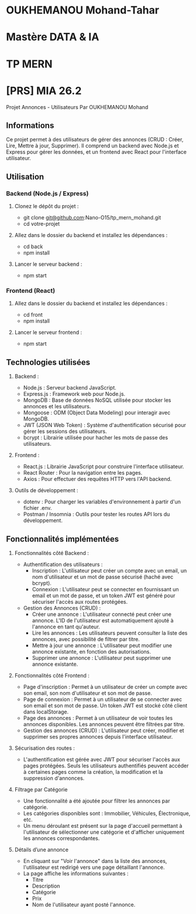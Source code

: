 # OUKHEMANOU Mohand-Tahar
# Mastère DATA & IA
# TP MERN
# [PRS] MIA 26.2

Projet Annonces - Utilisateurs
Par OUKHEMANOU Mohand

## Informations

Ce projet permet à des utilisateurs de gérer des annonces (CRUD : Créer, Lire, Mettre à jour, Supprimer). Il comprend un backend avec Node.js et Express pour gérer les données, et un frontend avec React pour l'interface utilisateur. 

## Utilisation

### Backend (Node.js / Express)
1) Clonez le dépôt du projet :
    - git clone git@github.com:Nano-O15/tp_mern_mohand.git
    - cd votre-projet

2) Allez dans le dossier du backend et installez les dépendances :
    - cd back
    - npm install

3) Lancer le serveur backend : 
    - npm start

### Frontend (React)
1) Allez dans le dossier du backend et installez les dépendances :
    - cd front
    - npm install

2) Lancer le serveur frontend : 
    - npm start

## Technologies utilisées
1) Backend :
    - Node.js : Serveur backend JavaScript.
    - Express.js : Framework web pour Node.js.
    - MongoDB : Base de données NoSQL utilisée pour stocker les annonces et les utilisateurs.
    - Mongoose : ODM (Object Data Modeling) pour interagir avec MongoDB.
    - JWT (JSON Web Token) : Système d'authentification sécurisé pour gérer les sessions des utilisateurs.
    - bcrypt : Librairie utilisée pour hacher les mots de passe des utilisateurs.

2) Frontend :
    - React.js : Librairie JavaScript pour construire l'interface utilisateur.
    - React Router : Pour la navigation entre les pages.
    - Axios : Pour effectuer des requêtes HTTP vers l'API backend.

3) Outils de développement :
    - dotenv : Pour charger les variables d'environnement à partir d'un fichier .env.
    - Postman / Insomnia : Outils pour tester les routes API lors du développement.

## Fonctionnalités implémentées
1) Fonctionnalités côté Backend :
    - Authentification des utilisateurs :
        - Inscription : L'utilisateur peut créer un compte avec un email, un nom d'utilisateur et un mot de passe sécurisé (haché avec bcrypt).
        - Connexion : L'utilisateur peut se connecter en fournissant un email et un mot de passe, et un token JWT est généré pour sécuriser l'accès aux routes protégées.
    - Gestion des Annonces (CRUD) :
        - Créer une annonce : L'utilisateur connecté peut créer une annonce. L'ID de l'utilisateur est automatiquement ajouté à l'annonce en tant qu'auteur.
        - Lire les annonces : Les utilisateurs peuvent consulter la liste des annonces, avec possibilité de filtrer par titre.
        - Mettre à jour une annonce : L'utilisateur peut modifier une annonce existante, en fonction des autorisations.
        - Supprimer une annonce : L'utilisateur peut supprimer une annonce existante.

2) Fonctionnalités côté Frontend :
    - Page d'inscription : Permet à un utilisateur de créer un compte avec son email, son nom d'utilisateur et son mot de passe.
    - Page de connexion : Permet à un utilisateur de se connecter avec son email et son mot de passe. Un token JWT est stocké côté client dans localStorage.
    - Page des annonces : Permet à un utilisateur de voir toutes les annonces disponibles. Les annonces peuvent être filtrées par titre.
    - Gestion des annonces (CRUD) : L'utilisateur peut créer, modifier et supprimer ses propres annonces depuis l'interface utilisateur.

3) Sécurisation des routes :
    - L'authentification est gérée avec JWT pour sécuriser l'accès aux pages protégées. Seuls les utilisateurs authentifiés peuvent accéder à certaines pages comme la création, la modification et la suppression d'annonces.

4) Filtrage par Catégorie
    - Une fonctionnalité a été ajoutée pour filtrer les annonces par catégorie. 
    - Les catégories disponibles sont : Immobilier, Véhicules, Électronique, etc.
    - Un menu déroulant est présent sur la page d'accueil permettant à l'utilisateur de sélectionner une catégorie et d'afficher uniquement les annonces correspondantes.

5) Détails d’une annonce
    - En cliquant sur "Voir l'annonce" dans la liste des annonces, l'utilisateur est redirigé vers une page détaillant l'annonce.
    - La page affiche les informations suivantes : 
        - Titre
        - Description
        - Catégorie
        - Prix
        - Nom de l'utilisateur ayant posté l'annonce.

